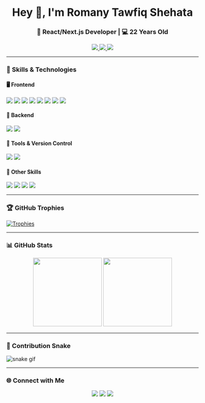 <h1 align="center">Hey 👋, I'm Romany Tawfiq Shehata</h1>
<h3 align="center">🚀 React/Next.js Developer | 💻 22 Years Old</h3>

<p align="center">
  <a href="https://your-cv-link.com" target="_blank">
    <img src="https://img.shields.io/badge/View%20My-CV-blue?style=for-the-badge" />
  </a>
  <a href="mailto:youremail@example.com">
    <img src="https://img.shields.io/badge/Email-Me-red?style=for-the-badge&logo=gmail" />
  </a>
  <a href="https://linkedin.com/in/your-profile" target="_blank">
    <img src="https://img.shields.io/badge/LinkedIn-Profile-blue?style=for-the-badge&logo=linkedin" />
  </a>
</p>

---

### 🧠 Skills & Technologies

#### 🖥️ Frontend
<p>
  <img src="https://img.shields.io/badge/-HTML5-E34F26?style=for-the-badge&logo=html5&logoColor=white" />
  <img src="https://img.shields.io/badge/-Pug/Jade-A86454?style=for-the-badge&logo=pug&logoColor=white" />
  <img src="https://img.shields.io/badge/-CSS3-1572B6?style=for-the-badge&logo=css3&logoColor=white" />
  <img src="https://img.shields.io/badge/-TailwindCSS-38B2AC?style=for-the-badge&logo=tailwind-css&logoColor=white" />
  <img src="https://img.shields.io/badge/-Bootstrap-563D7C?style=for-the-badge&logo=bootstrap&logoColor=white" />
  <img src="https://img.shields.io/badge/-JavaScript-F7DF1E?style=for-the-badge&logo=javascript&logoColor=black" />
  <img src="https://img.shields.io/badge/-React-20232A?style=for-the-badge&logo=react&logoColor=61DAFB" />
  <img src="https://img.shields.io/badge/-TypeScript-3178C6?style=for-the-badge&logo=typescript&logoColor=white" />
</p>

#### 🧩 Backend
<p>
  <img src="https://img.shields.io/badge/-Node.js-339933?style=for-the-badge&logo=node.js&logoColor=white" />
  <img src="https://img.shields.io/badge/-Express-000000?style=for-the-badge&logo=express&logoColor=white" />
</p>

#### 🧰 Tools & Version Control
<p>
  <img src="https://img.shields.io/badge/-Git-F05032?style=for-the-badge&logo=git&logoColor=white" />
  <img src="https://img.shields.io/badge/-GitHub-181717?style=for-the-badge&logo=github&logoColor=white" />
</p>

#### 🧠 Other Skills
<p>
  <img src="https://img.shields.io/badge/-Networking Basics-005f73?style=for-the-badge" />
  <img src="https://img.shields.io/badge/-PowerPoint-B7472A?style=for-the-badge&logo=microsoft-powerpoint&logoColor=white" />
  <img src="https://img.shields.io/badge/-Word-2B579A?style=for-the-badge&logo=microsoft-word&logoColor=white" />
  <img src="https://img.shields.io/badge/-Excel-217346?style=for-the-badge&logo=microsoft-excel&logoColor=white" />
</p>

---

### 🏆 GitHub Trophies
[![Trophies](https://github-profile-trophy.vercel.app/?username=kiinno&theme=onedark&row=1&column=7)](https://github.com/ryo-ma/github-profile-trophy)

---

### 📊 GitHub Stats
<p align="center">
  <img src="https://github-readme-stats.vercel.app/api?username=kiinno&show_icons=true&theme=tokyonight" height="180px"/>
  <img src="https://github-readme-stats.vercel.app/api/top-langs/?username=kiinno&layout=compact&theme=tokyonight" height="180px"/>
</p>

---

### 🐍 Contribution Snake
![snake gif](https://raw.githubusercontent.com/kiinno/kiinno/output/github-contribution-grid-snake.svg)

---

### 🌐 Connect with Me
<p align="center">
  <a href="https://github.com/kiinno"><img src="https://img.shields.io/badge/GitHub-kiinno-181717?style=for-the-badge&logo=github" /></a>
  <a href="https://linkedin.com/in/your-profile"><img src="https://img.shields.io/badge/LinkedIn-Profile-0077B5?style=for-the-badge&logo=linkedin" /></a>
  <a href="mailto:youremail@example.com"><img src="https://img.shields.io/badge/Email-youremail@example.com-EA4335?style=for-the-badge&logo=gmail" /></a>
</p>
